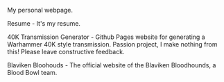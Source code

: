 My personal webpage.

Resume -
It's my resume.

40K Transmission Generator -
Github Pages website for generating a Warhammer 40K style transmission.
Passion project, I make nothing from this!
Please leave constructive feedback.

Blaviken Bloohouds -
The official website of the Blaviken Bloodhounds, a Blood Bowl team.

